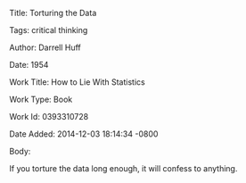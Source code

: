 Title:  Torturing the Data

Tags:   critical thinking

Author: Darrell Huff

Date:   1954

Work Title: How to Lie With Statistics

Work Type: Book

Work Id: 0393310728

Date Added: 2014-12-03 18:14:34 -0800

Body: 

If you torture the data long enough, it will confess to anything.

